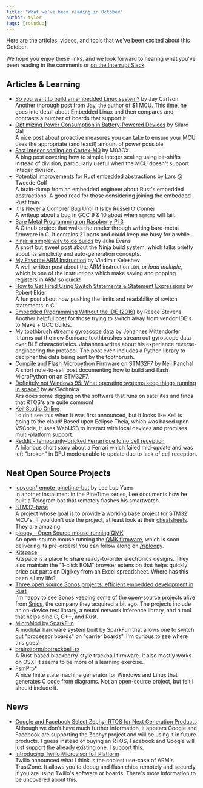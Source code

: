 ```yaml
---
title: "What we've been reading in October"
author: tyler
tags: [roundup]
---
```


<!-- excerpt start -->

Here are the articles, videos, and tools that we've been excited about this
October.

<!-- excerpt end -->

We hope you enjoy these links, and we look forward to hearing what you've been
reading in the comments or [on the Interrupt Slack](https://interrupt-slack.herokuapp.com/).

## Articles & Learning

- [So you want to build an embedded Linux system?](https://jaycarlson.net/embedded-linux/) by Jay Carlson<br>Another thorough post from Jay, the author of [$1 MCU](https://jaycarlson.net/microcontrollers/). This time, he goes into detail about Embedded Linux and then compares and contrasts a number of boards that support it.
- [Optimizing Power Consumption in Battery-Powered Devices](https://embeddedartistry.com/blog/2020/10/26/optimizing-power-consumption-in-battery-powered-devices/) by Silard Gal<br>A nice post about proactive measures you can take to ensure your MCU uses the appropriate (and least!) amount of power possible. 
- [Fast integer scaling on Cortex-M0](https://m0agx.eu/2020/10/04/fast-integer-scaling-on-cortex-m0/) by M0AGX<br>A blog post covering how to simple integer scaling using bit-shifts instead of division, particularly useful when the MCU doesn't support integer division.
- [Potential improvements for Rust embedded abstractions](https://tweedegolf.nl/blog/42/potential-improvements-for-rust-embedded-abstractions) by Lars @ Tweede Golf<br>A brain-dump from an embedded engineer about Rust's embedded abstractions. A good read for those considering joining the embedded Rust train.
- [It Is Never a Compiler Bug Until It Is](http://r6.ca/blog/20200929T023701Z.html) by Russel O'Conner<br>A writeup about a bug in GCC 9 & 10 about when `memcmp` will fail.
- [Bare Metal Programming on Raspberry Pi 3](https://github.com/bztsrc/raspi3-tutorial)<br>A Github project that walks the reader through writing bare-metal firmware in C. It contains 21 parts and could keep me busy for a while.
- [ninja: a simple way to do builds](https://jvns.ca/blog/2020/10/26/ninja--a-simple-way-to-do-builds/) by Julia Evans<br>A short but sweet post about the Ninja build system, which talks briefly about its simplicity and auto-generation concepts.
- [My Favorite ARM Instruction](https://keleshev.com/ldm-my-favorite-arm-instruction/) by Vladimir Keleshev<br>A well-written post about the ARM instruction `LDM`, or *load multiple*, which is one of the instructions which make saving and popping registers in ARM so quick!
- [How to Get Fired Using Switch Statements & Statement Expressions](https://blog.robertelder.org/switch-statements-statement-expressions/) by Robert Elder<br>A fun post about how pushing the limits and readability of switch statements in C.
- [Embedded Programming Without the IDE (2016)](http://reecestevens.me/blog/2016/07/08/embedded-programming-without-ide/) by Reece Stevens<br>Another helpful post for those trying to switch away from vendor IDE's to Make + GCC builds. 
- [My toothbrush streams gyroscope data](https://blog.johannes-mittendorfer.com/artikel/2020/10/my-toothbrush-streams-gyroscope-data) by Johannes Mittendorfer<br>It turns out the new Sonicare toothbrushes stream out gyroscope data over BLE characteristics. Johannes writes about his experience reverse-engineering the protocol. The post even includes a Python library to decipher the data being sent by the toothbrush. 
- [Compile and Flash Micropython Firmware on STM32F7](https://neil.computer/notes/how-to-compile-and-flash-micropython-firmware-on-stm32f7/) by Neil Panchal<br>A short note-to-self post documenting how to build and flash MicroPython on an STM32F7.
- [Definitely not Windows 95: What operating systems keep things running in space?](https://arstechnica.com/features/2020/10/the-space-operating-systems-booting-up-where-no-one-has-gone-before/) by ArsTechnica<br>Ars does some digging on the software that runs on satellites and finds that RTOS's are quite common!
- [Keil Studio Online](https://os.mbed.com/keil/)<br>I didn't see this when it was first announced, but it looks like Keil is going to the cloud! Based upon Eclipse Theia, which was based upon VSCode, it uses WebUSB to interact with local devices and promises multi-platform support.
- [Reddit - temporarily-bricked Ferrari due to no cell reception](https://old.reddit.com/r/Justrolledintotheshop/comments/j914fh/dude_comes_straight_from_the_dealership_for_a/)<br>A hilarious short story about a Ferrari which failed mid-update and was left "broken" in DFU mode unable to update due to lack of cell reception.

## Neat Open Source Projects

- [lupyuen/remote-pinetime-bot](https://github.com/lupyuen/remote-pinetime-bot) by Lee Lup Yuen<br>In another installment in the PineTime series, Lee documents how he built a Telegram bot that remotely flashes his smartwatch.
- [STM32-base](https://stm32-base.org/)<br>A project whose goal is to provide a working base project for STM32 MCU's. If you don't use the project, at least look at their [cheatsheets](https://stm32-base.org/cheatsheets/). They are amazing.
- [ploopy - Open Source mouse running QMK](https://www.ploopy.co/mouse)<br>An open-source mouse running the [QMK firmware](https://docs.qmk.fm/#/), which is soon delivering its pre-orders! You can follow along on [/r/ploopy](https://old.reddit.com/r/ploopy/).
- [Kitspace](https://kitspace.org/)<br>Kitspace is a place to share ready-to-order electronics designs. They also maintain the "1-click BOM" browser extension that helps quickly price out parts on Digikey from an Excel spreadsheet. Where has this been all my life?
- [Three open source Sonos projects: efficient embedded development in Rust ](https://tech-blog.sonos.com/posts/three-open-source-sonos-projects-in-rust/)<br>I'm happy to see Sonos keeping some of the open-source projects alive from [Snips](https://snips.ai/), the company they acquired a bit ago. The projects include an on-device test library, a neural network inference library, and a tool that helps bind C, C++, and Rust.
- [MicroMod by SparkFun](https://www.sparkfun.com/pages/micromod)<br>A modular hardware system built by SparkFun that allows one to switch out "processor boards" on "carrier boards". I'm curious to see where this goes!
- [brainstorm/bbtrackball-rs](https://github.com/brainstorm/bbtrackball-rs)<br>A Rust-based blackberry-style trackball firmware. It also mostly works on OSX! It seems to be more of a learning exercise.
- [FsmPro](https://www.fsmpro.io/#feature-area)*<br>A nice finite state machine generator for Windows and Linux that generates C code from diagrams. Not an open-source project, but felt I should include it.

## News

- [Google and Facebook Select Zephyr RTOS for Next Generation Products](https://www.zephyrproject.org/google-and-facebook-select-zephyr-rtos-for-next-generation-products/)<br>Although we don't have much further information, it appears Google and Facebook are supporting the Zephyr project and will be using it in future products. I guess instead of buying an RTOS, Facebook and Google will just support the already existing one. I support this.
- [Introducing Twilio Microvisor IoT Platform](https://www.twilio.com/blog/introducing-microvisor)<br>Twilio announced what I think is the coolest use-case of ARM's TrustZone. It allows you to debug and flash chips remotely and securely if you are using Twilio's software or boards. There's more information to be uncovered about this.